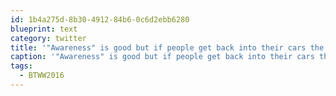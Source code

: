 ```yaml
---
id: 1b4a275d-8b30-4912-84b6-0c6d2ebb6280
blueprint: text
category: twitter
title: '"Awareness" is good but if people get back into their cars the week after, you can''t really call #BTWW2016 a success.'
caption: '"Awareness" is good but if people get back into their cars the week after, you can''t really call <span class="hashtag hashtag_local">#<a href="http://tweettemp.darylchymko.ca/?tag=btww2016">BTWW2016</a> a success.'
tags:
  - BTWW2016
---
```

